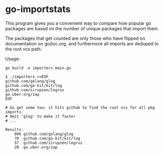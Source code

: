 # go-importstats

This program gives you a convenient way to compare how popular go packages are based on the number of unique packages that import them.

The packages that get counted are only those who have flipped on documentation on godoc.org, and furthermore all imports are deduped to the root vcs path.

Usage:

```
go build -o importers main.go

$ ./importers <<EOF
github.com/golang/glog
github.com/go-kit/kit/log
github.com/sirupsen/logrus
go.uber.org/zap
EOF

# Go get some tea; it hits github to find the root vcs for all pkg imports.
# Omit 'glog' to make it faster
# ...

Results:
	806	github.com/golang/glog
	70	github.com/go-kit/kit/log
	57	github.com/sirupsen/logrus
	20	go.uber.org/zap
